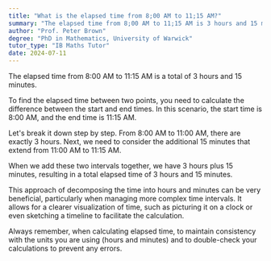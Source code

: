 ```yaml
---
title: "What is the elapsed time from 8;00 AM to 11;15 AM?"
summary: "The elapsed time from 8;00 AM to 11;15 AM is 3 hours and 15 minutes."
author: "Prof. Peter Brown"
degree: "PhD in Mathematics, University of Warwick"
tutor_type: "IB Maths Tutor"
date: 2024-07-11
---
```


The elapsed time from 8:00 AM to 11:15 AM is a total of 3 hours and 15 minutes.

To find the elapsed time between two points, you need to calculate the difference between the start and end times. In this scenario, the start time is 8:00 AM, and the end time is 11:15 AM.

Let's break it down step by step. From 8:00 AM to 11:00 AM, there are exactly 3 hours. Next, we need to consider the additional 15 minutes that extend from 11:00 AM to 11:15 AM.

When we add these two intervals together, we have 3 hours plus 15 minutes, resulting in a total elapsed time of 3 hours and 15 minutes.

This approach of decomposing the time into hours and minutes can be very beneficial, particularly when managing more complex time intervals. It allows for a clearer visualization of time, such as picturing it on a clock or even sketching a timeline to facilitate the calculation.

Always remember, when calculating elapsed time, to maintain consistency with the units you are using (hours and minutes) and to double-check your calculations to prevent any errors.
    
